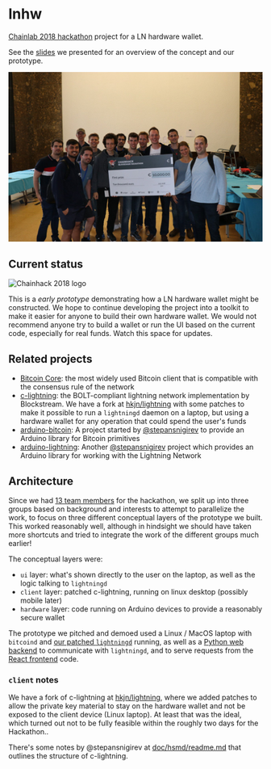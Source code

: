 # lnhw

[Chainlab 2018 hackathon](https://blockchain-hackathon.com/) project for a LN hardware wallet.

See the [slides](https://docs.google.com/presentation/d/1auMkeH4-uBJjnyafRW3F2P4WcIsboGVw0LqeNuW-iIM/) we presented
for an overview of the concept and our prototype.

![lnhw team](team.jpg)

## Current status

![Chainhack 2018 logo](https://blockchain-hackathon.com/assets/img/logo_hack_600.png)

This is a *early prototype* demonstrating how a LN hardware wallet might be constructed. We hope to continue
developing the project into a toolkit to make it easier for anyone to build their own hardware wallet. We
would not recommend anyone try to build a wallet or run the UI based on the current code, especially
for real funds. Watch this space for updates.

## Related projects

- [Bitcoin Core](https://github.com/bitcoin/bitcoin): the most widely used Bitcoin client that is
  compatible with the consensus rule of the network
- [c-lightning](https://github.com/elementsproject/lightning): the BOLT-compliant lightning network
  implementation by Blockstream. We have a fork at [hkjn/lightning](https://github.com/hkjn/lightning)
  with some patches to make it possible to run a `lightningd` daemon on a laptop, but using a hardware
  wallet for any operation that could spend the user's funds
- [arduino-bitcoin](https://github.com/arduino-bitcoin/arduino-bitcoin): A project started by
  [@stepansnigirev](https://github.com/stepansnigirev) to provide an Arduino library for Bitcoin
  primitives
- [arduino-lightning](https://github.com/arduino-bitcoin/arduino-lightning): Another
  [@stepansnigirev](https://github.com/stepansnigirev) project which provides an Arduino library for
  working with the Lightning Network

## Architecture

Since we had [13 team members](doc/team.md) for the hackathon, we split up into three groups based on
background and interests to attempt to parallelize the work, to focus on three different conceptual
layers of the prototype we built. This worked reasonably well, although in hindsight we should have
taken more shortcuts and tried to integrate the work of the different groups much earlier!

The conceptual layers were:
- `ui` layer: what's shown directly to the user on the laptop, as well as the logic talking to `lightningd`
- `client` layer: patched c-lightning, running on linux desktop (possibly mobile later)
- `hardware` layer: code running on Arduino devices to provide a reasonably secure wallet

The prototype we pitched and demoed used a Linux / MacOS laptop with `bitcoind` and
[our patched `lightningd`](https://github.com/hkjn/lightning) running, as well as a
[Python web backend](rpc/) to communicate with `lightningd`, and to serve requests
from the [React frontend](ui/) code.

### `client` notes

We have a fork of c-lightning at [hkjn/lightning](https://github.com/hkjn/lightning), where we
added patches to allow the private key material to stay on the hardware wallet and not
be exposed to the client device (Linux laptop). At least that was the ideal, which
turned out not to be fully feasible within the roughly two days for the Hackathon..

There's some notes by @stepansnigirev at [doc/hsmd/readme.md](doc/hsmd/readme.md) that outlines
the structure of c-lightning.
